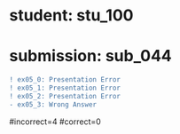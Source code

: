 # student: stu_100
# submission: sub_044

```diff
! ex05_0: Presentation Error
! ex05_1: Presentation Error
! ex05_2: Presentation Error
- ex05_3: Wrong Answer
```
#incorrect=4
#correct=0
